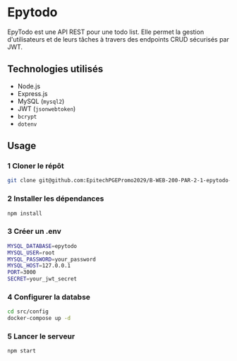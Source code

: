 # Epytodo

EpyTodo est une API REST pour une todo list. Elle permet la gestion d'utilisateurs et de leurs tâches à travers des endpoints CRUD sécurisés par JWT.  

## Technologies utilisés

- Node.js
- Express.js
- MySQL (`mysql2`)
- JWT (`jsonwebtoken`)
- `bcrypt`
- `dotenv`

## Usage

### 1 Cloner le répôt
```bash
git clone git@github.com:EpitechPGEPromo2029/B-WEB-200-PAR-2-1-epytodo-gabriel2.daouk.git
```
### 2 Installer les dépendances
```bash
npm install
```
### 3 Créer un .env
```bash
MYSQL_DATABASE=epytodo
MYSQL_USER=root
MYSQL_PASSWORD=your_password
MYSQL_HOST=127.0.0.1
PORT=3000
SECRET=your_jwt_secret
```
### 4 Configurer la databse
```bash
cd src/config
docker-compose up -d
```
### 5 Lancer le serveur
```bash
npm start
```
